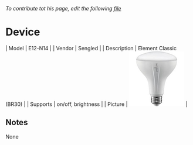 
*To contribute tot his page, edit the following
[file](https://github.com/Koenkk/zigbee2mqtt.io/blob/master/docgen/device_page_notes.js)*

# Device

| Model | E12-N14  |
| Vendor  | Sengled  |
| Description | Element Classic (BR30) |
| Supports | on/off, brightness |
| Picture | ![../images/devices/E12-N14.jpg](../images/devices/E12-N14.jpg) |

## Notes

None
